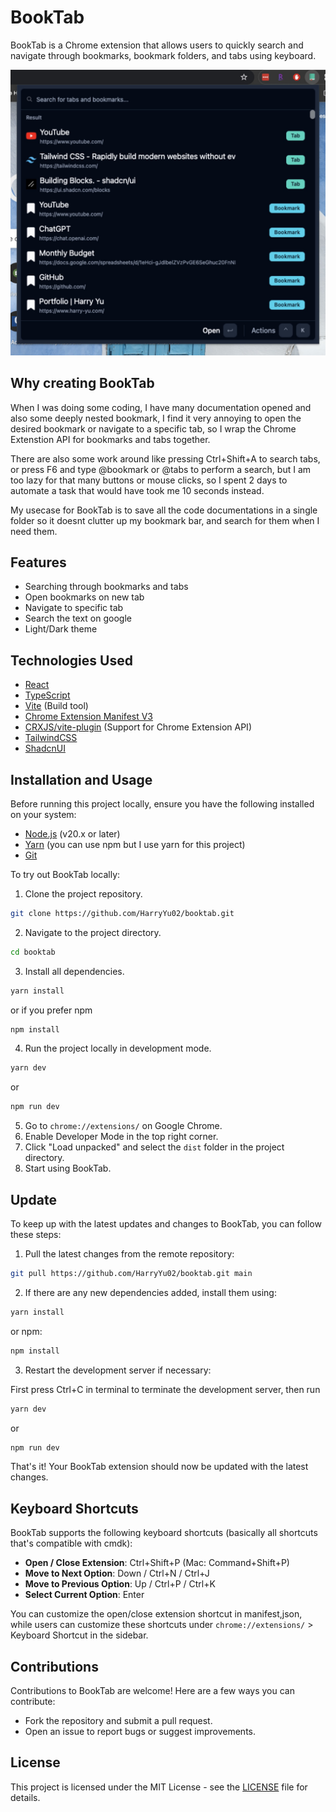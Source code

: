 # BookTab

BookTab is a Chrome extension that allows users to quickly search and navigate through bookmarks, bookmark folders, and tabs using keyboard.

![demo](public/demo.jpg)

## Why creating BookTab

When I was doing some coding, I have many documentation opened and also some deeply nested bookmark, I find it very annoying to open the desired bookmark or navigate to a specific tab, so I wrap the Chrome Extenstion API for bookmarks and tabs together.

There are also some work around like pressing Ctrl+Shift+A to search tabs, or press F6 and type @bookmark or @tabs to perform a search, but I am too lazy for that many buttons or mouse clicks, so I spent 2 days to automate a task that would have took me 10 seconds instead.

My usecase for BookTab is to save all the code documentations in a single folder so it doesnt clutter up my bookmark bar, and search for them when I need them.

## Features

- Searching through bookmarks and tabs
- Open bookmarks on new tab
- Navigate to specific tab
- Search the text on google
- Light/Dark theme

## Technologies Used

- [React](https://react.dev/)
- [TypeScript](https://www.typescriptlang.org/)
- [Vite](https://vitejs.dev/) (Build tool)
- [Chrome Extension Manifest V3](https://developer.chrome.com/docs/extensions)
- [CRXJS/vite-plugin](https://crxjs.dev/vite-plugin) (Support for Chrome Extension API)
- [TailwindCSS](https://tailwindcss.com/)
- [ShadcnUI](https://ui.shadcn.com/)

## Installation and Usage

Before running this project locally, ensure you have the following installed on your system:

- [Node.js](https://nodejs.org/) (v20.x or later)
- [Yarn](https://yarnpkg.com/) (you can use npm but I use yarn for this project)
- [Git](https://git-scm.com/)

To try out BookTab locally:

1. Clone the project repository.

```bash
git clone https://github.com/HarryYu02/booktab.git
```

2. Navigate to the project directory.

```bash
cd booktab
```

3. Install all dependencies.

```bash
yarn install
```

or if you prefer npm

```bash
npm install
```

4. Run the project locally in development mode.

```bash
yarn dev
```

or

```bash
npm run dev
```

5. Go to `chrome://extensions/` on Google Chrome.
6. Enable Developer Mode in the top right corner.
7. Click "Load unpacked" and select the `dist` folder in the project directory.
8. Start using BookTab.

## Update

To keep up with the latest updates and changes to BookTab, you can follow these steps:

1. Pull the latest changes from the remote repository:

```bash
git pull https://github.com/HarryYu02/booktab.git main

```

2. If there are any new dependencies added, install them using:

```bash
yarn install
```

or npm:

```bash
npm install
```

3. Restart the development server if necessary:

First press Ctrl+C in terminal to terminate the development server, then run

```bash
yarn dev
```

or

```bash
npm run dev
```

That's it! Your BookTab extension should now be updated with the latest changes.

## Keyboard Shortcuts

BookTab supports the following keyboard shortcuts (basically all shortcuts that's compatible with cmdk):

- **Open / Close Extension**: Ctrl+Shift+P (Mac: Command+Shift+P)
- **Move to Next Option**: Down / Ctrl+N / Ctrl+J
- **Move to Previous Option**: Up / Ctrl+P / Ctrl+K
- **Select Current Option**: Enter

You can customize the open/close extension shortcut in manifest,json, while users can customize these shortcuts under `chrome://extensions/` > Keyboard Shortcut in the sidebar.

## Contributions

Contributions to BookTab are welcome! Here are a few ways you can contribute:

- Fork the repository and submit a pull request.
- Open an issue to report bugs or suggest improvements.

## License

This project is licensed under the MIT License - see the [LICENSE](LICENSE) file for details.
